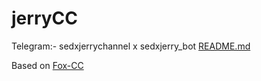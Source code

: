 # jerryCC
Telegram:- sedxjerrychannel x sedxjerry_bot
[README.md](https://github.com/Faizan83838848/jerryCC/files/11120514/README.md)

Based on [Fox-CC](https://github.com/BlackFoxTM/Fox-CC)
